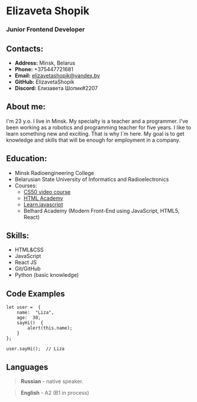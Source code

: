 # Elizaveta Shopik
### Junior Frontend Developer

## Contacts:

 - **Address:** Minsk, Belarus
 - **Phone:** +375447721681
 - **Email:** elizavetashopik@yandex.by
 - **GitHub:** ElizavetaShopik
 - **Discord:** Елизавета Шопик#2207
 
## About me: 
I'm 23 y.o. I live in Minsk. My specialty is a teacher and a programmer. I've been working as a robotics and programming teacher for five years. I like to learn something new and exciting. That is why I`m here. My goal is to get knowledge and skills that will be enough for employment in a company.
 
## Education:
 - Minsk Radioengineering College
 -  Belarusian State University of Informatics and Radioelectronics
 - Courses: 
   - [CS50 video course ](https://www.youtube.com/channel/UCcabW7890RKJzL968QWEykA)
   - [HTML Academy](https://www.htmlacademy.ru)
   - [Learn.javascript](https://learn.javascript.ru/)
    - Belhard  Academy (Modern Front-End using JavaScript, HTML5, React)

## Skills:
 - HTML&CSS
 - JavaScript
 - React JS
 - Git/GitHub
 - Python (basic knowledge)

## Code Examples

    let user =  { 
	    name:  "Liza", 
	    age:  30,  
	    sayHi()  {  
		    alert(this.name);
		}  
	}; 
	
	user.sayHi();  // Liza
## Languages
> **Russian**  - native speaker.

> **English**  - A2 (B1 in process)